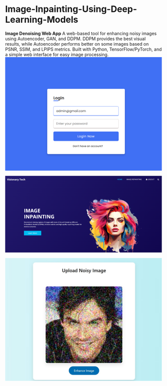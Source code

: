# Image-Inpainting-Using-Deep-Learning-Models
**Image Denoising Web App**    A web-based tool for enhancing noisy images using Autoencoder, GAN, and DDPM. DDPM provides the best visual results, while Autoencoder performs better on some images based on PSNR, SSIM, and LPIPS metrics. Built with Python, TensorFlow/PyTorch, and a simple web interface for easy image processing.
![image alt](https://github.com/SANAPAULSON/Image-Inpainting-Using-Deep-Learning-Models/blob/50c85fd0b295a952f10aa010df33c4647ab89a6b/Screenshot%202025-03-27%20225438.png)

![image alt](https://github.com/SANAPAULSON/Image-Inpainting-Using-Deep-Learning-Models/blob/82e51885ae94afa6b865e6dea4d4bfe4cf3d49eb/Screenshot%202025-03-27%20225459.png)

![image alt](https://github.com/SANAPAULSON/Image-Inpainting-Using-Deep-Learning-Models/blob/f4a61c39bc9641a10c3f584d95c20cafa3cbe057/WhatsApp%20Image%202025-03-27%20at%209.42.14%20PM%20(1).jpeg)


